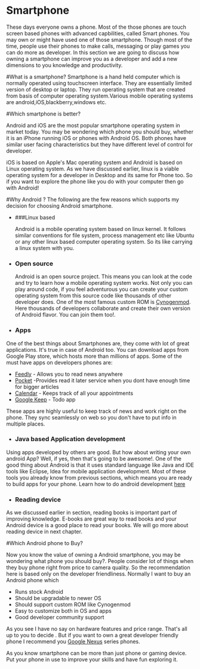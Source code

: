 # Smartphone
These days everyone owns a phone. Most of the those phones are touch screen based phones with advanced capbilities, called Smart phones. You may own or might have used one of those smartphone. Though most of the time, people use their phones to make calls, messaging or play games you can do more as developer. In this section we are going to discuss how owning a smartphone can improve you as a developer and add a new dimensions to you knowledge and productivity.


#What is a smartphone?
Smartphone is a hand held computer which is normally operated using touchscreen interface. They are essentially limited version of desktop or laptop. They run operating system that are created from basis of computer operating system.Various mobile operating systems are android,iOS,blackberry,windows etc.

#Which smartphone is better?

Android and iOS are the most popular smartphone operating system in market today. You may be wondering which phone you should buy, whether it is an iPhone running iOS or phones with Android OS. Both phones have similar user facing characteristics but they have different level of control for developer.

iOS is based on Apple's Mac operating system and Android is based on Linux operating system. As we have discussed earlier, linux is a viable operating system for a developer in Desktop and its same for Phone too. So if you want to explore the phone like you do with your computer then go with Android!

#Why Android ?
The following are the few reasons which supports my decision for choosing Android smartphone.

* ###Linux based

    Android is a mobile operating system based on linux kernel. It follows similar conventions for file system, process management etc like Ubuntu or any other linux based computer operating system. So its like carrying a linux system with you.

* ### Open source

  Android is an open source project. This means you can look at the code and try to learn how a mobile operating system works. Not only you can play around code, if you feel adventurous you can create your custom operating system from this source code like thousands of other developer does. One of  the most famous custom ROM is [Cynogenmod](http://www.cyanogenmod.org/). Here thousands of developers collaborate and create their own version of Android flavor. You can join them too!.

* ### Apps

One of the best things about Smartphones are, they come with lot of great applications. It's true in case of Android too. You can download apps from Google Play store, which hosts more than millions of apps. Some of the must have apps on developers phones are:

* [Feedly](https://play.google.com/store/apps/details?id=com.devhd.feedly) - Allows you to read news anywhere
* [Pocket](https://play.google.com/store/apps/details?id=com.ideashower.readitlater.pro) -Provides read it later service when you dont have enough time for bigger articles
* [Calendar](https://play.google.com/store/apps/details?id=com.google.android.calendar) - Keeps track of all your appointments
* [Google Keep](https://play.google.com/store/apps/details?id=com.google.android.keep) - Todo app


These apps are highly useful to keep track of news and work right on the phone. They sync seamlessly on web so you don't have to put info in multiple places.

* ### Java based Application development

Using apps developed by others are good. But how about writing your own android App? Well, if yes, then  that's going to be awesome!. One of the good thing about Android is  that it uses standard language like Java and IDE tools like Eclipse, Idea for mobile application development. Most of these tools you already know from previous sections, which means you are ready to build apps for your phone. Learn how to do android development [here](http://developer.android.com/)

* ### Reading device

As we discussed earlier in section, reading books is important part of improving knowledge. E-books are great way to read books and your Android device is a good place to read your books. We will go more about reading device in next chapter.

#Which Android phone to Buy?

Now you know the value of owning a Android smartphone, you may be wondering what phone you should buy?. People consider lot of things when they buy phone right from price to camera quality. So the recommendation here is based only on the developer friendliness. Normally I want to buy an Android phone which

* Runs stock Android
* Should be upgradable to newer OS
* Should support custom ROM like Cynogenmod
* Easy to customize both in OS and apps
* Good developer community support

As you see I have no say on hardware features and price range. That's all  up to you to decide . But if you want to own a great developer friendly phone I recommend you [Google Nexus](http://www.google.com/nexus/) series phones.


As you know smartphone can be more than just phone or gaming device. Put your phone in use to improve your skills and have fun exploring it.







